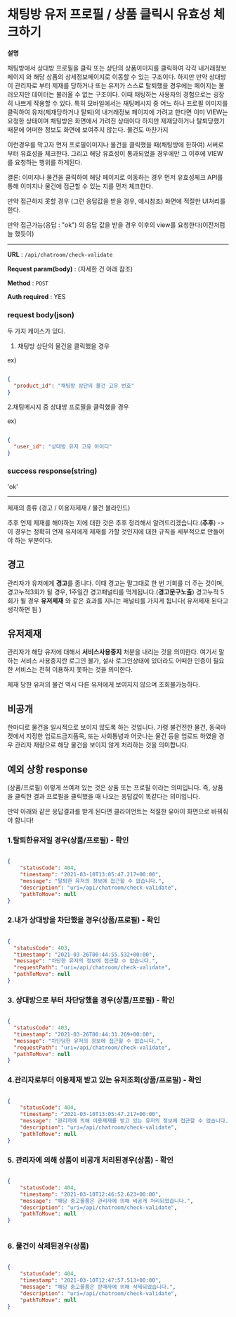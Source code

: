 # 채팅방 유저 프로필 / 상품 클릭시 유효성 체크하기


**설명**

채팅방에서 상대방 프로필을 클릭 또는 상단의 상품이미지를 클릭하여 각각 내거래정보페이지 와 해당 상품의 상세정보페이지로 이동할 수 있는 구조이다. 하지만 만약 상대방이 관리자로 부터
제재를 당하거나 또는 유저가 스스로 탈퇴했을 경우에는 페이지는 불러오지만 데이터는 불러올 수 없는 구조이다. 이때 채팅하는 사용자의 경험으로는 굉장히 나쁘게 작용할 수 있다. 특히 모바일에서는 채팅메시지 중 어느 하나 프로필 이미지를 클릭하여 유저(제재당하거나 탈퇴)의 내거래정보 페이지에 가려고 한다면 이미 VIEW는 요청한 상태이며 채팅방은 화면에서 가려진 상태이다 하지만 제재당하거나 탈퇴당했기 때문에 어떠한 정보도 화면에 보여주지 않는다. 물건도 마찬가지

이런경우를 막고자 먼저 프로필이미지나 물건을 클릭했을 때(채팅방에 한하여)
서버로부터 유효성을 체크한다. 그리고 해당 유효성이 통과되었을 경우에만
그 이후에 VIEW를 요청하는 행위를 하게된다.

결론:
이미지나 물건을 클릭하여 해당 페이지로 이동하는 경우 먼저 유효성체크 API를 통해 이미지나 물건에 접근할 수 있는 지를 먼저 체크한다.

만약 접근하지 못할 경우 (그런 응답값을 받을 경우, 예시참조) 화면에 적절한 UI처리를 한다.

만약 접근가능(응답 : "ok") 의 응답 값을 받을 경우 이후의 view를 요청한다(이전처럼 늘 했듯이)


--- 

**URL** : `/api/chatroom/check-validate`

**Request param(body)** : (자세한 건 아래 참조)

**Method** : `POST`

**Auth required** : YES


### request body(json)
두 가지 케이스가 있다.

1. 채팅방 상단의 물건을 클릭했을 경우

ex)

```json

{
  "product_id": "채팅방 상단의 물건 고유 번호"
}

```


2.채팅메시지 중 상대방 프로필을 클릭했을 경우

ex)

```json

{
  "user_id": "상대방 유저 고유 아이디"
}

```



### success response(string)

'ok'


---

제재의 종류 (경고 / 이용자제재 / 물건 블라인드)

추후 언제 제재를 해야하는 지에 대한 것은 추후 정리해서 알려드리겠습니다.(**추후**) -> 이 경우는 정확히 언제 유저에게 제재를 가할 것인지에 대한
규칙을 세부적으로 만들어야 하는 부분이다.


## **경고**
관리자가 유저에게 **경고**를 줍니다. 이때 경고는 말그대로 한 번 기회를 더 주는 것이며, 경고누적3회가 될 경우, 1주일간 경고패널티를 먹게됩니다.(**경고문구노출**)
경고누적 5회가 될 경우 **유저제재** 와 같은 효과를 지니는 패널티를 가지게 됩니다( 유저제재 된다고 생각하면 됨 )



## **유저제재**
관리자가 해당 유저에 대해서 **서비스사용중지** 처분을 내리는 것을 의미한다. 여기서 말하는 서비스 사용중지란 로그인 불가, 설사 로그인상태에 있더라도 어떠한 인증이 필요한 서비스는 전혀 이용하지 못하는 것을 의미한다.

제재 당한 유저의 물건 역시 다른 유저에게 보여지지 않으며 조회불가능하다.


## **비공개**
한마디로 물건을 일시적으로 보이지 않도록 하는 것입니다. 가령 불건전한 물건, 동국마켓에서 지정한 업로드금지품목, 또는 사회통념과 어긋나는 물건 등을 업로드 하였을 경우 관리자 재량으로 해당 물건을 보이지 않게 처리하는 것을 의미합니다.



## 예외 상항 response

(상품/프로필) 이렇게 쓰여져 있는 것은 상품 또는 프로필 이라는 의미입니다.
즉, 상품을 클릭한 결과 프로필을 클릭했을 때 나오는 응답값이 똑같다는 의미입니다.

만약 아래와 같은 응답결과를 받게 된다면 클라이언트는 적절한 유아이 화면으로 바꿔줘야 합니다!


### 1.탈퇴한유저일 경우(상품/프로필) - 확인

```json

{
    "statusCode": 404,
    "timestamp": "2021-03-10T13:05:47.217+00:00",
    "message": "탈퇴한 유저의 정보에 접근할 수 없습니다.",
    "description": "uri=/api/chatroom/check-validate",
    "pathToMove": null
}

```


### 2.내가 상대방을 차단했을 경우(상품/프로필) - 확인

```json

{
  "statusCode": 403,
  "timestamp": "2021-03-26T00:44:55.532+00:00",
  "message": "차단한 유저의 정보에 접근할 수 없습니다.",
  "requestPath": "uri=/api/chatroom/check-validate",
  "pathToMove": null
}


```


### 3. 상대방으로 부터 차단당했을 경우(상품/프로필) - 확인

```json

{
  "statusCode": 403,
  "timestamp": "2021-03-26T00:44:31.269+00:00",
  "message": "차단당한 유저의 정보에 접근할 수 없습니다.",
  "requestPath": "uri=/api/chatroom/check-validate",
  "pathToMove": null
}

```


### 4.관리자로부터 이용제재 받고 있는 유저조회(상품/프로필) - 확인

```json

{
    "statusCode": 404,
    "timestamp": "2021-03-10T13:05:47.217+00:00",
    "message": "관리자에 의해 이용제재를 받고 있는 유저의 정보에 접근할 수 없습니다.",
    "description": "uri=/api/chatroom/check-validate",
    "pathToMove": null
}

```


### 5. 관리자에 의해 상품이 비공개 처리된경우(상품) - 확인

```json

{
    "statusCode": 404,
    "timestamp": "2021-03-10T12:46:52.623+00:00",
    "message": "해당 중고물품은 관리자에 의해 비공개 처리되었습니다.",
    "description": "uri=/api/chatroom/check-validate",
    "pathToMove": null
}



```


### 6. 물건이 삭제된경우(상품) 

```json

{
    "statusCode": 404,
    "timestamp": "2021-03-10T12:47:57.513+00:00",
    "message": "해당 중고물품은 판매자에 의해 삭제되었습니다.",
    "description": "uri=/api/chatroom/check-validate",
    "pathToMove": null
}

```